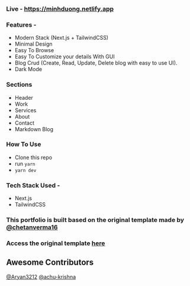 ### Live - https://minhduong.netlify.app

### Features - 

- Modern Stack (Next.js + TailwindCSS)
- Minimal Design
- Easy To Browse
- Easy To Customize your details With GUI
- Blog Crud (Create, Read, Update, Delete blog with easy to use UI).
- Dark Mode


### Sections

- Header
- Work
- Services
- About
- Contact
- Markdown Blog


### How To Use

- Clone this repo
- run `yarn`
- `yarn dev`


### Tech Stack Used - 
- Next.js
- TailwindCSS

### This portfolio is built based on the original template made by [@chetanverma16](https://github.com/chetanverma16)

### Access the original template [here](https://github.com/chetanverma16/react-portfolio-template)

## Awesome Contributors
[@Aryan3212](https://github.com/Aryan3212) [@achu-krishna](https://github.com/achu-krishna)








